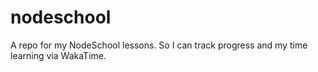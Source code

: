 # nodeschool
A repo for my NodeSchool lessons. So I can track progress and my time learning via WakaTime.
